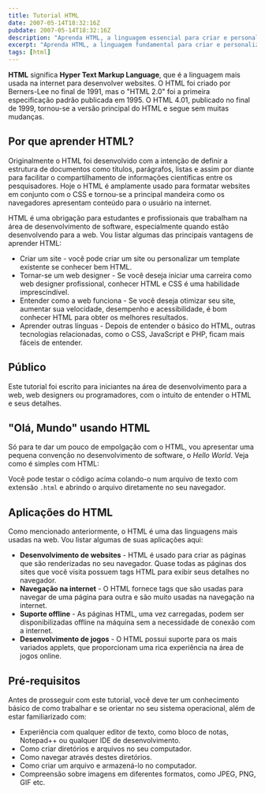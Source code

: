 ```yaml
---
title: Tutorial HTML
date: 2007-05-14T18:32:16Z
pubdate: 2007-05-14T18:32:16Z
description: "Aprenda HTML, a linguagem essencial para criar e personalizar websites. Domine a estrutura da web e inicie sua jornada como web designer. Comece agora!"
excerpt: "Aprenda HTML, a linguagem fundamental para criar e personalizar websites. Este tutorial abrange desde a história do HTML até suas aplicações práticas, destacando a importância de dominar essa linguagem para se tornar um web designer ou desenvolvedor web eficiente. Comece agora e entenda como a web funciona, criando sites otimizados e acessíveis."
tags: [html]
---
```

**HTML** significa **Hyper Text Markup Language**, que é a linguagem mais usada na internet para desenvolver websites. O HTML foi criado por Berners-Lee no final de 1991, mas o "HTML 2.0" foi a primeira especificação padrão publicada em 1995. O HTML 4.01, publicado no final de 1999, tornou-se a versão principal do HTML e segue sem muitas mudanças.

## Por que aprender HTML?

Originalmente o HTML foi desenvolvido com a intenção de definir a estrutura de documentos como títulos, parágrafos, listas e assim por diante para facilitar o compartilhamento de informações científicas entre os pesquisadores. Hoje o HTML é amplamente usado para formatar websites em conjunto com o CSS e tornou-se a principal mandeira como os navegadores apresentam conteúdo para o usuário na internet.

HTML é uma obrigação para estudantes e profissionais que trabalham na área de desenvolvimento de software, especialmente quando estão desenvolvendo para a web. Vou listar algumas das principais vantagens de aprender HTML:

- Criar um site - você pode criar um site ou personalizar um template existente se conhecer bem HTML.
- Tornar-se um web designer - Se você deseja iniciar uma carreira como web designer profissional, conhecer HTML e CSS é uma habilidade imprescindível.
- Entender como a web funciona - Se você deseja otimizar seu site, aumentar sua velocidade, desempenho e acessibilidade, é bom conhecer HTML para obter os melhores resultados.
- Aprender outras línguas - Depois de entender o básico do HTML, outras tecnologias relacionadas, como o CSS, JavaScript e PHP, ficam mais fáceis de entender.

## Público

Este tutorial foi escrito para iniciantes na área de desenvolvimento para a web, web designers ou programadores, com o intuito de entender o HTML e seus detalhes.

## "Olá, Mundo" usando HTML

Só para te dar um pouco de empolgação com o HTML, vou apresentar uma pequena convenção no desenvolvimento de software, o _Hello World_. Veja como é simples com HTML:

<script async src="//jsfiddle.net/vctrtvfrrr/kjcrxo1q/embed/html,result/"></script>

Você pode testar o código acima colando-o num arquivo de texto com extensão `.html` e abrindo o arquivo diretamente no seu navegador.

## Aplicações do HTML

Como mencionado anteriormente, o HTML é uma das linguagens mais usadas na web. Vou listar algumas de suas aplicações aqui:

- **Desenvolvimento de websites** - HTML é usado para criar as páginas que são renderizadas no seu navegador. Quase todas as páginas dos sites que vocẽ visita possuem tags HTML para exibir seus detalhes no navegador.
- **Navegação na internet** - O HTML fornece tags que são usadas para navegar de uma página para outra e são muito usadas na navegação na internet.
- **Suporte offline** - As páginas HTML, uma vez carregadas, podem ser disponibilizadas offline na máquina sem a necessidade de conexão com a internet.
- **Desenvolvimento de jogos** - O HTML possui suporte para os mais variados applets, que proporcionam uma rica experiência na área de jogos online.

## Pré-requisitos

Antes de prosseguir com este tutorial, você deve ter um conhecimento básico de como trabalhar e se orientar no seu sistema operacional, além de estar familiarizado com:

- Experiência com qualquer editor de texto, como bloco de notas, Notepad++ ou qualquer IDE de desenvolvimento.
- Como criar diretórios e arquivos no seu computador.
- Como navegar através destes diretórios.
- Como criar um arquivo e armazená-lo no computador.
- Compreensão sobre imagens em diferentes formatos, como JPEG, PNG, GIF etc.
